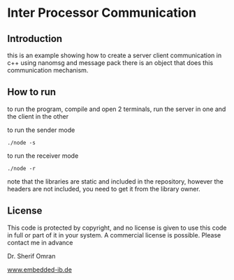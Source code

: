 # Inter Processor Communication

## Introduction
this is an example showing how to create a server client communication in c++ using nanomsg and message pack
there is an object that does this communication mechanism.

## How to run
to run the program, compile and open 2 terminals, run the server in one and the client in the other

to run the sender mode
	
	./node -s 

to run the receiver mode

	./node -r

note that the libraries are static and included in the repository, however the headers are not included, you need to get it from the library owner.


## License
This code is protected by copyright, and no license is given to use this code in full or part of it in your system. A commercial license is possible. Please contact me in advance


Dr. Sherif Omran

www.embedded-ib.de
